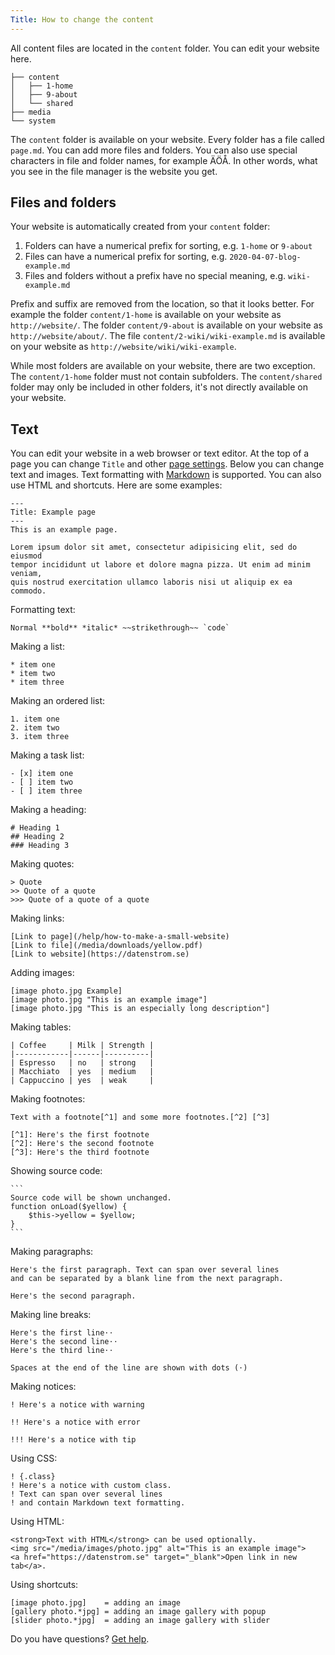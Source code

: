 ```yaml
---
Title: How to change the content 
---
```

All content files are located in the `content` folder. You can edit your website here.

``` box-drawing {aria-hidden=true}
├── content
│   ├── 1-home
│   ├── 9-about
│   └── shared
├── media
└── system
```

The `content` folder is available on your website. Every folder has a file called `page.md`. You can add more files and folders. You can also use special characters in file and folder names, for example ÄÖÅ. In other words, what you see in the file manager is the website you get.

## Files and folders

Your website is automatically created from your `content` folder:

1. Folders can have a numerical prefix for sorting, e.g. `1-home` or `9-about`
2. Files can have a numerical prefix for sorting, e.g. `2020-04-07-blog-example.md`
3. Files and folders without a prefix have no special meaning, e.g. `wiki-example.md`

Prefix and suffix are removed from the location, so that it looks better. For example the folder `content/1-home` is available on your website as `http://website/`. The folder `content/9-about` is available on your website as `http://website/about/`. The file `content/2-wiki/wiki-example.md` is available on your website as `http://website/wiki/wiki-example`. 

While most folders are available on your website, there are two exception. The `content/1-home` folder must not contain subfolders. The `content/shared` folder may only be included in other folders, it's not directly available on your website. 

## Text

You can edit your website in a web browser or text editor. At the top of a page you can change `Title` and other [page settings](how-to-change-the-system#page-settings). Below you can change text and images. Text formatting with [Markdown](https://github.com/annaesvensson/yellow-markdown) is supported. You can also use HTML and shortcuts. Here are some examples:

    ---
    Title: Example page
    ---
    This is an example page.

    Lorem ipsum dolor sit amet, consectetur adipisicing elit, sed do eiusmod 
    tempor incididunt ut labore et dolore magna pizza. Ut enim ad minim veniam, 
    quis nostrud exercitation ullamco laboris nisi ut aliquip ex ea commodo. 

Formatting text:

    Normal **bold** *italic* ~~strikethrough~~ `code`

Making a list:

    * item one
    * item two
    * item three

Making an ordered list:

    1. item one
    2. item two
    3. item three

Making a task list:

    - [x] item one
    - [ ] item two
    - [ ] item three

Making a heading:

    # Heading 1
    ## Heading 2
    ### Heading 3

Making quotes:

    > Quote
    >> Quote of a quote
    >>> Quote of a quote of a quote

Making links:

    [Link to page](/help/how-to-make-a-small-website)
    [Link to file](/media/downloads/yellow.pdf)
    [Link to website](https://datenstrom.se)

Adding images:

    [image photo.jpg Example]
    [image photo.jpg "This is an example image"]
    [image photo.jpg "This is an especially long description"]

Making tables:

    | Coffee     | Milk | Strength |
    |------------|------|----------|
    | Espresso   | no   | strong   |
    | Macchiato  | yes  | medium   |
    | Cappuccino | yes  | weak     |

Making footnotes:

    Text with a footnote[^1] and some more footnotes.[^2] [^3]
    
    [^1]: Here's the first footnote
    [^2]: Here's the second footnote
    [^3]: Here's the third footnote

Showing source code:

    ```
    Source code will be shown unchanged.
    function onLoad($yellow) {
        $this->yellow = $yellow;
    }
    ```

Making paragraphs:

    Here's the first paragraph. Text can span over several lines
    and can be separated by a blank line from the next paragraph.

    Here's the second paragraph.

Making line breaks:

    Here's the first line⋅⋅
    Here's the second line⋅⋅
    Here's the third line⋅⋅
    
    Spaces at the end of the line are shown with dots (⋅)

Making notices:

    ! Here's a notice with warning
    
    !! Here's a notice with error
    
    !!! Here's a notice with tip

Using CSS:

    ! {.class}
    ! Here's a notice with custom class.
    ! Text can span over several lines
    ! and contain Markdown text formatting.

Using HTML:

    <strong>Text with HTML</strong> can be used optionally.
    <img src="/media/images/photo.jpg" alt="This is an example image">
    <a href="https://datenstrom.se" target="_blank">Open link in new tab</a>.

Using shortcuts:

    [image photo.jpg]    = adding an image
    [gallery photo.*jpg] = adding an image gallery with popup
    [slider photo.*jpg]  = adding an image gallery with slider

Do you have questions? [Get help](.).
